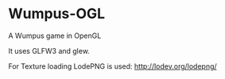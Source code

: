 Wumpus-OGL
==========

A Wumpus game in OpenGL

It uses GLFW3 and glew.

For Texture loading LodePNG is used: http://lodev.org/lodepng/
